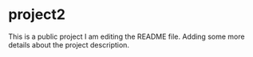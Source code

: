 # project2
This is a public project
I am editing the README file. Adding some more details about the project description.

